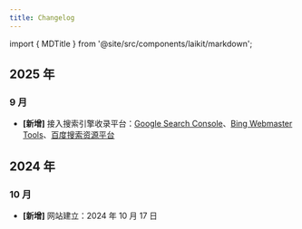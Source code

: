 ```yaml
---
title: Changelog
---
```


import { MDTitle } from '@site/src/components/laikit/markdown';

<MDTitle title="Changelog" description="Changelog of the website" />

## 2025 年

### 9 月

- **[新增]** 接入搜索引擎收录平台：[Google Search Console](https://search.google.com/search-console/welcome)、[Bing Webmaster Tools](https://www.bing.com/webmasters)、[百度搜索资源平台](https://ziyuan.baidu.com/linksubmit/url)

## 2024 年

### 10 月

- **[新增]** 网站建立：2024 年 10 月 17 日

